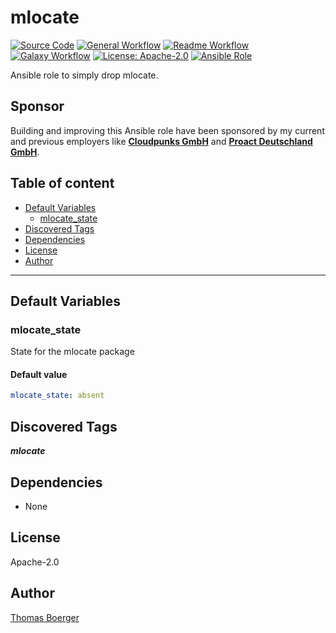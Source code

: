 # mlocate

[![Source Code](https://img.shields.io/badge/github-source%20code-blue?logo=github&amp;logoColor=white)](https://github.com/rolehippie/mlocate)
[![General Workflow](https://github.com/rolehippie/mlocate/actions/workflows/general.yml/badge.svg)](https://github.com/rolehippie/mlocate/actions/workflows/general.yml)
[![Readme Workflow](https://github.com/rolehippie/mlocate/actions/workflows/readme.yml/badge.svg)](https://github.com/rolehippie/mlocate/actions/workflows/readme.yml)
[![Galaxy Workflow](https://github.com/rolehippie/mlocate/actions/workflows/galaxy.yml/badge.svg)](https://github.com/rolehippie/mlocate/actions/workflows/galaxy.yml)
[![License: Apache-2.0](https://img.shields.io/github/license/rolehippie/mlocate)](https://github.com/rolehippie/mlocate/blob/master/LICENSE)
[![Ansible Role](https://img.shields.io/badge/role-rolehippie.mlocate-blue)](https://galaxy.ansible.com/rolehippie/mlocate)

Ansible role to simply drop mlocate.

## Sponsor

Building and improving this Ansible role have been sponsored by my current and previous employers like **[Cloudpunks GmbH](https://cloudpunks.de)** and **[Proact Deutschland GmbH](https://www.proact.eu)**.

## Table of content

- [Default Variables](#default-variables)
  - [mlocate_state](#mlocate_state)
- [Discovered Tags](#discovered-tags)
- [Dependencies](#dependencies)
- [License](#license)
- [Author](#author)

---

## Default Variables

### mlocate_state

State for the mlocate package

#### Default value

```YAML
mlocate_state: absent
```

## Discovered Tags

**_mlocate_**


## Dependencies

- None

## License

Apache-2.0

## Author

[Thomas Boerger](https://github.com/tboerger)
